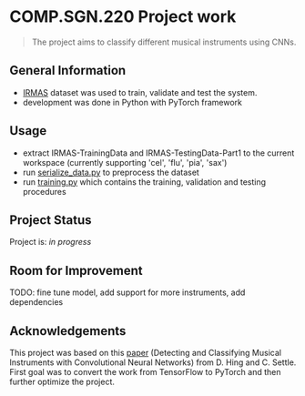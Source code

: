 #  COMP.SGN.220 Project work

> The project aims to classify different musical instruments using CNNs. 

##  General Information

- [IRMAS](https://www.upf.edu/web/mtg/irmas) dataset was used to train, validate and test the system.
- development was done in Python with PyTorch framework

##  Usage

- extract IRMAS-TrainingData and IRMAS-TestingData-Part1 to the current workspace (currently supporting 'cel', 'flu', 'pia', 'sax') 
- run [serialize_data.py](https://github.com/vnopanen/COMP.SGN.220-project/blob/master/serialize_data.py "serialize_data.py") to preprocess the dataset
- run [training.py](https://github.com/vnopanen/COMP.SGN.220-project/blob/master/training.py "training.py") which contains the training, validation and testing procedures

##  Project Status

Project is: _in progress_ <!--- _complete_ / _no longer being worked on_ -->

##  Room for Improvement

TODO: fine tune model, add support for more instruments, add dependencies

##  Acknowledgements

This project was based on this [paper](http://cs230.stanford.edu/projects_winter_2021/reports/70770755.pdf)
(Detecting and Classifying Musical Instruments with Convolutional Neural Networks) from D. Hing and C. Settle. 
First goal was to convert the work from TensorFlow to PyTorch and then further optimize the project.
